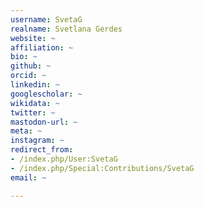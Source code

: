 ```yaml
---
username: SvetaG
realname: Svetlana Gerdes
website: ~
affiliation: ~
bio: ~
github: ~
orcid: ~
linkedin: ~
googlescholar: ~
wikidata: ~
twitter: ~
mastodon-url: ~
meta: ~
instagram: ~
redirect_from:
- /index.php/User:SvetaG
- /index.php/Special:Contributions/SvetaG
email: ~

---
```

